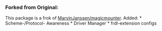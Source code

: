 ### Forked from Original:
This package is a frok of [MarvinJanssen/magicmounter](https://github.com/MarvinJanssen/magicmounter).
Added: 
    * Scheme-/Protocol- Awareness
    * Driver Manager
    * frdl-extension configs




